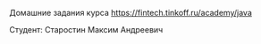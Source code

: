 Домашние задания курса https://fintech.tinkoff.ru/academy/java

Студент: Старостин Максим Андреевич
